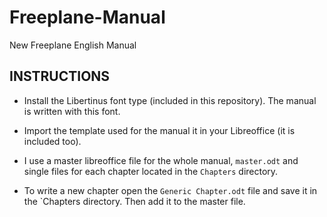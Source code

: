 # Freeplane-Manual
New Freeplane English Manual 


## INSTRUCTIONS


* Install the Libertinus font type (included in this repository). The manual is written with this font.
* Import the template used for the manual it in your Libreoffice (it is included too).

* I use a master libreoffice file for the whole manual, `master.odt` and single files for each chapter located in the `Chapters` directory.
* To write a new chapter open the `Generic Chapter.odt` file and save it in the `Chapters directory. Then add it to the master file.
